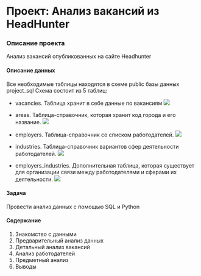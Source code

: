 # Проект: Анализ вакансий из HeadHunter
### Описание проекта
Анализ вакансий опубликованных на сайте Headhunter
#### Описание данных
Все необходимые таблицы находятся в схеме public базы данных project_sql
Схема состоит из 5 таблиц:
* vacancies. Таблица хранит в себе данные по вакансиям
![](https://lms-cdn.skillfactory.ru/assets/courseware/v1/837cf6ff79f483e387a16c993634f3e4/asset-v1:SkillFactory+DST-3.0+28FEB2021+type@asset+block/SQL_pj2_2_2.png)

 * areas. Таблица-справочник, которая хранит код города и его название.
![](https://lms-cdn.skillfactory.ru/assets/courseware/v1/682c2306f3d46a25915a89d4ec7e16ed/asset-v1:SkillFactory+DST-3.0+28FEB2021+type@asset+block/SQL_pj2_2_3.png)

* employers. Таблица-справочник со списком работодателей.
![](https://lms-cdn.skillfactory.ru/assets/courseware/v1/d2a26db623c75572c71923b57241e038/asset-v1:SkillFactory+DST-3.0+28FEB2021+type@asset+block/SQL_pj2_2_4.png)

* industries. Таблица-справочник вариантов сфер деятельности работодателей.
![](https://lms-cdn.skillfactory.ru/assets/courseware/v1/2c76bca09937a1a05a9e66d51008e298/asset-v1:SkillFactory+DST-3.0+28FEB2021+type@asset+block/SQL_pj2_2_5.png)

* employers_industries. Дополнительная таблица, которая существует для организации связи между работодателями и сферами их деятельности.
![](https://lms-cdn.skillfactory.ru/assets/courseware/v1/16ff3df0bb0ddecd922562f3c4bdd32c/asset-v1:SkillFactory+DST-3.0+28FEB2021+type@asset+block/SQL_pj2_2_6.png)

#### Задача
Провести анализ данных с помощью SQL и Python
#### Содержание
1. Знакомство с данными
2. Предварительный анализ данных
3. Детальный анализ вакансий 
4. Анализ работодателей
5. Предметный анализ
6. Выводы
